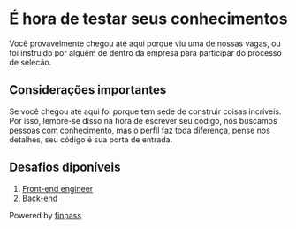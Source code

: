 # É hora de testar seus conhecimentos

Você provavelmente chegou até aqui porque viu uma de nossas vagas, ou foi instruido por alguêm de dentro da empresa para participar do processo de selecão.  

## Considerações importantes

Se você chegou até aqui foi porque tem sede de construir coisas incríveis. Por isso, lembre-se disso na hora de escrever seu código, nós buscamos pessoas com conhecimento, mas o perfil faz toda diferença, pense nos detalhes, seu código é sua porta de entrada. 

## Desafios diponíveis

1. [Front-end engineer](https://github.com/finpassbr/skill-test/blob/master/frontend.md)
2. [Back-end](https://github.com/finpassbr/skill-test/blob/master/backend-devops.md)

Powered by [finpass](https://www.finpass.com.br)
